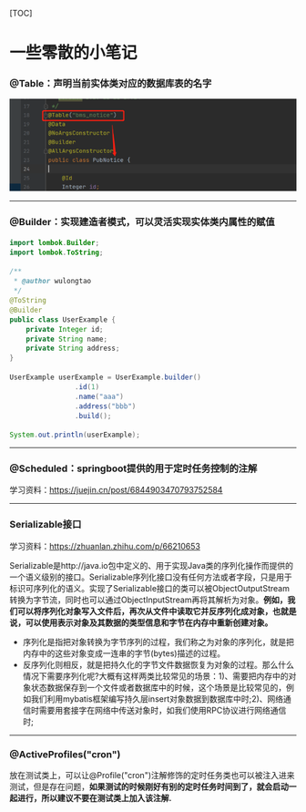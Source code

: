 [TOC]

# 一些零散的小笔记

### @Table：声明当前实体类对应的数据库表的名字

<img src="https://raw.githubusercontent.com/q43607238/JAVA-Notes/master/typora%20pic/Little%20Notes/image-20210716112045621.png" style ="zoom:80%"/>

---

### @Builder：实现建造者模式，可以灵活实现实体类内属性的赋值

```JAVA
import lombok.Builder;
import lombok.ToString;

/**
 * @author wulongtao
 */
@ToString
@Builder
public class UserExample {
    private Integer id;
    private String name;
    private String address;
}
 
UserExample userExample = UserExample.builder()
                .id(1)
                .name("aaa")
                .address("bbb")
                .build();

System.out.println(userExample);
```

---

### @Scheduled：springboot提供的用于定时任务控制的注解

学习资料：https://juejin.cn/post/6844903470793752584

---

### Serializable接口

学习资料：https://zhuanlan.zhihu.com/p/66210653

Serializable是http://java.io包中定义的、用于实现Java类的序列化操作而提供的一个语义级别的接口。Serializable序列化接口没有任何方法或者字段，只是用于标识可序列化的语义。实现了Serializable接口的类可以被ObjectOutputStream转换为字节流，同时也可以通过ObjectInputStream再将其解析为对象。**例如，我们可以将序列化对象写入文件后，再次从文件中读取它并反序列化成对象，也就是说，可以使用表示对象及其数据的类型信息和字节在内存中重新创建对象。**

* 序列化是指把对象转换为字节序列的过程，我们称之为对象的序列化，就是把内存中的这些对象变成一连串的字节(bytes)描述的过程。
* 反序列化则相反，就是把持久化的字节文件数据恢复为对象的过程。那么什么情况下需要序列化呢?大概有这样两类比较常见的场景：1)、需要把内存中的对象状态数据保存到一个文件或者数据库中的时候，这个场景是比较常见的，例如我们利用mybatis框架编写持久层insert对象数据到数据库中时;2)、网络通信时需要用套接字在网络中传送对象时，如我们使用RPC协议进行网络通信时;

---

### @ActiveProfiles("cron")

放在测试类上，可以让@Profile("cron")注解修饰的定时任务类也可以被注入进来测试，但是存在问题，**如果测试的时候刚好有别的定时任务时间到了，就会启动一起进行，所以建议不要在测试类上加入该注解.**
